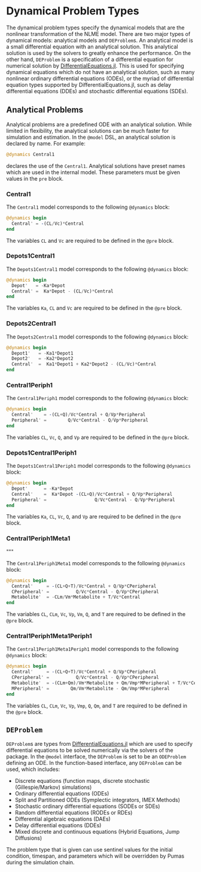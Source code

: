 # Dynamical Problem Types

The dynamical problem types specify the dynamical models that are the nonlinear
transformation of the NLME model. There are two major types of dynamical models:
analytical models and `DEProblem`s. An analytical model is a small differential
equation with an analytical solution. This analytical solution is used by the
solvers to greatly enhance the performance. On the other hand, `DEProblem` is
a specification of a differential equation for numerical solution by
[DifferentialEquations.jl](http://docs.juliadiffeq.org/latest/). This is used
for specifying dynamical equations which do not have an analytical solution,
such as many nonlinear ordinary differential equations (ODEs), or the myriad
of differential equation types supported by DifferentialEquations.jl, such
as delay differential equations (DDEs) and stochastic differential equations
(SDEs).

## Analytical Problems

Analytical problems are a predefined ODE with an analytical solution. While
limited in flexibility, the analytical solutions can be much faster for
simulation and estimation. In the `@model` DSL, an analytical solution
is declared by name. For example:

```julia
@dynamics Central1
```

declares the use of the `Central1`. Analytical solutions
have preset names which are used in the internal model. These parameters
must be given values in the `pre` block.

### Central1

The `Central1` model corresponds to the following `@dynamics` block:

```julia
@dynamics begin
  Central' = -(CL/Vc)*Central
end
```

The variables `CL` and `Vc` are required to be defined in the `@pre` block.

### Depots1Central1

The `Depots1Central1` model corresponds to the following `@dynamics` block:

```julia
@dynamics begin
  Depot'   = -Ka*Depot
  Central' =  Ka*Depot - (CL/Vc)*Central
end
```

The variables `Ka`, `CL` and `Vc` are required to be defined in the `@pre` block.

### Depots2Central1

The `Depots2Central1` model corresponds to the following `@dynamics` block:

```julia
@dynamics begin
  Depot1'   = -Ka1*Depot1
  Depot2'   = -Ka2*Depot2
  Central'  =  Ka1*Depot1 + Ka2*Depot2 - (CL/Vc)*Central
end
```
### Central1Periph1

The `Central1Periph1` model corresponds to the following `@dynamics` block:

```julia
@dynamics begin
  Central'    = -(CL+Q)/Vc*Central + Q/Vp*Peripheral
  Peripheral' =        Q/Vc*Central - Q/Vp*Peripheral
end
```

The variables `CL`, `Vc`, `Q`, and `Vp` are required to be defined in the `@pre` block.

### Depots1Central1Periph1

The `Depots1Central1Periph1` model corresponds to the following `@dynamics` block:

```julia
@dynamics begin
  Depot'      = -Ka*Depot
  Central'    =  Ka*Depot -(CL+Q)/Vc*Central + Q/Vp*Peripheral
  Peripheral' =                  Q/Vc*Central - Q/Vp*Peripheral
end
```

The variables `Ka`, `CL`, `Vc`, `Q`, and `Vp` are required to be defined in the `@pre` block.

### Central1Periph1Meta1
"""

The `Central1Periph1Meta1` model corresponds to the following `@dynamics` block:

```julia
@dynamics begin
  Central'     = -(CL+Q+T)/Vc*Central + Q/Vp*CPeripheral
  CPeripheral' =          Q/Vc*Central - Q/Vp*CPeripheral
  Metabolite'  = -CLm/Vm*Metabolite + T/Vc*Central
end
```

The variables `CL`, `CLm`, `Vc`, `Vp`, `Vm`, `Q`, and `T` are required to be defined in the `@pre` block.

### Central1Periph1Meta1Periph1

The `Central1Periph1Meta1Periph1` model corresponds to the following `@dynamics` block:

```julia
@dynamics begin
  Central'     = -(CL+Q+T)/Vc*Central + Q/Vp*CPeripheral
  CPeripheral' =          Q/Vc*Central - Q/Vp*CPeripheral
  Metabolite'  = -(CLm+Qm)/Vm*Metabolite + Qm/Vmp*MPeripheral + T/Vc*Central
  MPeripheral' =        Qm/Vm*Metabolite - Qm/Vmp*MPeripheral
end
```

The variables `CL`, `CLm`, `Vc`, `Vp`, `Vmp`, `Q`, `Qm`, and `T` are required to be defined in the `@pre` block.

## `DEProblem`

`DEProblem`s are types from [DifferentialEquations.jl](http://docs.juliadiffeq.org/latest/)
which are used to specify differential equations to be solved numerically via
the solvers of the package. In the `@model` interface, the `DEProblem` is set
to be an `ODEProblem` defining an ODE. In the function-based interface, any
`DEProblem` can be used, which includes:

- Discrete equations (function maps, discrete stochastic (Gillespie/Markov) simulations)
- Ordinary differential equations (ODEs)
- Split and Partitioned ODEs (Symplectic integrators, IMEX Methods)
- Stochastic ordinary differential equations (SODEs or SDEs)
- Random differential equations (RODEs or RDEs)
- Differential algebraic equations (DAEs)
- Delay differential equations (DDEs)
- Mixed discrete and continuous equations (Hybrid Equations, Jump Diffusions)

The problem type that is given can use sentinel values for the initial condition,
timespan, and parameters which will be overridden by Pumas during the simulation
chain.
